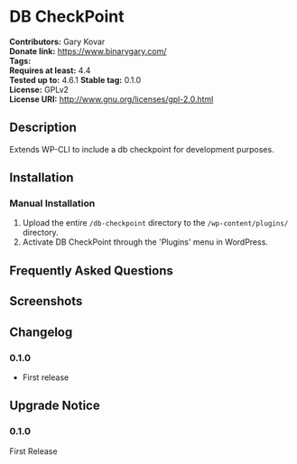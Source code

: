 # DB CheckPoint #
**Contributors:**      Gary Kovar  
**Donate link:**       https://www.binarygary.com/  
**Tags:**  
**Requires at least:** 4.4  
**Tested up to:**      4.6.1 
**Stable tag:**        0.1.0  
**License:**           GPLv2  
**License URI:**       http://www.gnu.org/licenses/gpl-2.0.html  

## Description ##

Extends WP-CLI to include a db checkpoint for development purposes.

## Installation ##

### Manual Installation ###

1. Upload the entire `/db-checkpoint` directory to the `/wp-content/plugins/` directory.
2. Activate DB CheckPoint through the 'Plugins' menu in WordPress.

## Frequently Asked Questions ##


## Screenshots ##


## Changelog ##

### 0.1.0 ###
* First release

## Upgrade Notice ##

### 0.1.0 ###
First Release
